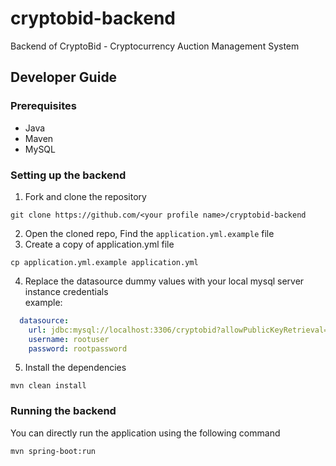 # cryptobid-backend
Backend of CryptoBid - Cryptocurrency Auction Management System

## Developer Guide

### Prerequisites
* Java 
* Maven
* MySQL

### Setting up the backend
1. Fork and clone the repository
```shell
git clone https://github.com/<your profile name>/cryptobid-backend
```
2. Open the cloned repo, Find the `application.yml.example` file
3. Create a copy of application.yml file
```shell
cp application.yml.example application.yml
```
4. Replace the datasource dummy values with your local mysql server instance credentials  
example:
```yaml
  datasource:
    url: jdbc:mysql://localhost:3306/cryptobid?allowPublicKeyRetrieval=true&useSSL=false&useUnicode=true&characterEncoding=UTF-8
    username: rootuser
    password: rootpassword
```
5. Install the dependencies
```shell
mvn clean install
```

### Running the backend
You can directly run the application using the following command
```shell
mvn spring-boot:run
```
